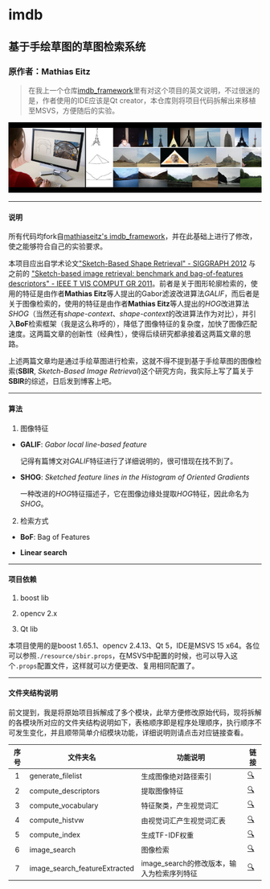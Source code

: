 # imdb
## 基于手绘草图的草图检索系统
### 原作者：**Mathias Eitz**

> 在我上一个仓库[imdb_framework](https://github.com/jjkislele/imdb_framework)里有对这个项目的英文说明，不过很迷的是，作者使用的IDE应该是Qt creator，本仓库则将项目代码拆解出来移植至MSVS，方便随后的实验。

![输出示例](./resource/banner.jpg)	

----

#### **说明**

所有代码均fork自[mathiaseitz's imdb_framework](https://github.com/mathiaseitz/imdb_framework)，并在此基础上进行了修改，使之能够符合自己的实验要求。

本项目应出自学术论文["Sketch-Based Shape Retrieval" - SIGGRAPH 2012](http://cybertron.cg.tu-berlin.de/eitz/projects/sbsr/) 与之前的 ["Sketch-based image retrieval: benchmark and bag-of-features descriptors" -  IEEE T VIS COMPUT GR 2011](http://cybertron.cg.tu-berlin.de/eitz/projects/sbsr/)。前者是关于图形轮廓检索的，使用的特征是由作者**Mathias Eitz**等人提出的Gabor滤波改进算法*GALIF*，而后者是关于图像检索的，使用的特征是由作者**Mathias Eitz**等人提出的*HOG*改进算法*SHOG*（当然还有*shape-context*、*shape-context*的改进算法作为对比），并引入**BoF**检索框架（我是这么称呼的），降低了图像特征的复杂度，加快了图像匹配速度。这两篇文章的创新性（经典性），使得后续研究都承接着这两篇文章的思路。

上述两篇文章均是通过手绘草图进行检索，这就不得不提到基于手绘草图的图像检索(**SBIR**, *Sketch-Based Image Retrieval*)这个研究方向，我实际上写了篇关于**SBIR**的综述，日后发到博客上吧。

----

#### **算法**

1. 图像特征

* **GALIF**: *Gabor local line-based feature*

	记得有篇博文对*GALIF*特征进行了详细说明的，很可惜现在找不到了。

* **SHOG**: *Sketched feature lines in the Histogram of Oriented Gradients*
	
	一种改进的*HOG*特征描述子，它在图像边缘处提取*HOG*特征，因此命名为*SHOG*。

2. 检索方式

* **BoF**: Bag of Features

* **Linear search**

-----

#### **项目依赖**

1. boost lib

2. opencv 2.x

3. Qt lib

本项目使用的是boost 1.65.1、opencv 2.4.13、Qt 5，IDE是MSVS 15 x64。各位可以参照``./resource/sbir.props``，在MSVS中配置的时候，也可以导入这个``.props``配置文件，这样就可以方便更改、复用相同配置了。

----

#### **文件夹结构说明**

前文提到，我是将原始项目拆解成了多个模块，此举方便修改原始代码，现将拆解的各模块所对应的文件夹结构说明如下，表格顺序即是程序处理顺序，执行顺序不可发生变化，并且顺带简单介绍模块功能，详细说明则请点击对应链接查看。

序号|文件夹名|功能说明|链接
:--:|--------|--------|----
1|generate_filelist|生成图像绝对路径索引|[:mag:](https://github.com/jjkislele/imdb_framework_msvs/imdb/tree/master/generate_filelist)
2|compute_descriptors|提取图像特征|[:mag:](https://github.com/jjkislele/imdb_framework_msvs/imdb/tree/master/compute_descriptors)
3|compute_vocabulary|特征聚类，产生视觉词汇|[:mag:](https://github.com/jjkislele/imdb_framework_msvs/imdb/tree/master/compute_vocabulary)
4|compute_histvw|由视觉词汇产生视觉词汇表|[:mag:](https://github.com/jjkislele/imdb_framework_msvs/imdb/compute_histvw)
5|compute_index|生成TF-IDF权重|[:mag:](https://github.com/jjkislele/imdb_framework_msvs/imdb/tree/master/compute_index)
6|image_search|图像检索|[:mag:](https://github.com/jjkislele/imdb_framework_msvs/imdb/tree/master/image_search)
7|image_search_featureExtracted|image_search的修改版本，输入为检索序列特征|[:mag:](https://github.com/jjkislele/imdb_framework_msvs/imdb/tree/master/image_search_featureExtracted)